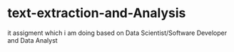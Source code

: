 # text-extraction-and-Analysis
it assigment which i am doing based on Data Scientist/Software Developer and Data Analyst
